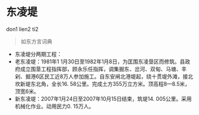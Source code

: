 # 东凌堤
don1 lien2 ti2
> 如东方言词典
- 东凌堤分两期工程：
- 老东凌堤：1981年1 1月30日至1982年1月8日，为匡围东凌垦区而修筑。县政府成立围垦工程指挥部，顾永乐任指挥，调集掘东、岔河、双甸、马塘、丰剁、掘港6区民工近8万人参加施工。自东安闸北港堤起，绕十贯堤外滩，接北坎新堤东北角，全长16. 58公里。完成土方355万立方米。顶高程8—8.5米，顶宽6米。
- 新东凌堤：2007年1月24日至2007年10月15日结束，筑堤14. 005公里。采用机械化作业。动用民力0. 15万人。

